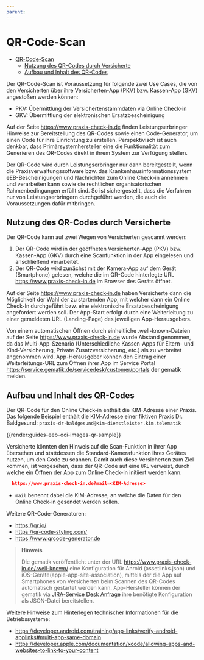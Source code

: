 ```yaml
---
parent:
---
```

# QR-Code-Scan

- [QR-Code-Scan](#qr-code-scan)
  - [Nutzung des QR-Codes durch Versicherte](#nutzung-des-qr-codes-durch-versicherte)
  - [Aufbau und Inhalt des QR-Codes](#aufbau-und-inhalt-des-qr-codes)

Der QR-Code-Scan ist Voraussetzung für folgende zwei Use Cases, die von den Versicherten über ihre Versicherten-App (PKV) bzw. Kassen-App (GKV) angestoßen werden können:

- PKV: Übermittlung der Versichertenstammdaten via Online Check-in
- GKV: Übermittlung der elektronischen Ersatzbescheinigung

Auf der Seite <https://www.praxis-check-in.de> finden Leistungserbringer Hinweise zur Bereitstellung des QR-Codes sowie einen Code-Generator, um einen Code für ihre Einrichtung zu erstellen. Perspektivisch ist auch denkbar, dass Primärsystemhersteller eine die Funktionalität zum Generieren des QR-Codes direkt in ihrem System zur Verfügung stellen.

Der QR-Code wird durch Leistungserbringer nur dann bereitgestellt, wenn die Praxisverwaltungssoftware bzw. das Krankenhausinformationssystem eEB-Bescheinigungen und Nachrichten zum Online Check-in annehmen und verarbeiten kann sowie die rechtlichen organisatorischen Rahmenbedingungen erfüllt sind. So ist sichergestellt, dass die Verfahren nur von Leistungserbringern durchgeführt werden, die auch die Voraussetzungen dafür mitbringen.

## Nutzung des QR-Codes durch Versicherte

Der QR-Code kann auf zwei Wegen von Versicherten gescannt werden:

1. Der QR-Code wird in der geöffneten Versicherten-App (PKV) bzw. Kassen-App (GKV) durch eine Scanfunktion in der App eingelesen und anschließend verarbeitet.
2. Der QR-Code wird zunächst mit der Kamera-App auf dem Gerät (Smartphone) gelesen, welche die im QR-Code hinterlegte URL <https://www.praxis-check-in.de> im Browser des Geräts öffnet.

Auf der Seite <https://www.praxis-check-in.de> haben Versicherte dann die Möglichkeit der Wahl der zu startenden App, mit welcher dann ein Online Check-In durchgeführt bzw. eine elektronische Ersatzbescheinigung angefordert werden soll. Der App-Start erfolgt durch eine Weiterleitung zu einer gemeldeten URL (Landing-Page) des jeweiligen App-Herausgebers.

Von einem automatischen Öffnen durch einheitliche .well-known-Dateien auf der Seite <https://www.praxis-check-in.de> wurde Abstand genommen, da das Multi-App-Szenario (Unterschiedliche Kassen-Apps für Eltern- und Kind-Versicherung, Private Zusatzversicherung, etc.) als zu verbreitet angenommen wird. App-Herausgeber können den Eintrag einer Weiterleitungs-URL zum Öffnen ihrer App im Service Portal <https://service.gematik.de/servicedesk/customer/portals> der gematik melden.

## Aufbau und Inhalt des QR-Codes

Der QR-Code für den Online Check-in enthält die KIM-Adresse einer Praxis. Das folgende Beispiel enthält die KIM-Adresse einer fiktiven Praxis Dr. Baldgesund: `praxis-dr-baldgesund@kim-dienstleister.kim.telematik`

{{render:guides-eeb-oci-images-qr-sample}}

Versicherte könnten den Hinweis auf die Scan-Funktion in ihrer App übersehen und stattdessen die Standard-Kamerafunktion ihres Gerätes nutzen, um den Code zu scannen. Damit auch diese Versicherten zum Ziel kommen, ist vorgesehen, dass der QR-Code auf eine `URL` verweist, durch welche ein Öffnen der App zum Online Check-in initiiert werden kann.

```json
  https://www.praxis-check-in.de?mail=<KIM-Adresse>
```

- `mail` benennt dabei die KIM-Adresse, an welche die Daten für den Online Check-in gesendet werden sollen.

Weitere QR-Code-Generatoren:

- https://qr.io/
- https://qr-code-styling.com/
- https://www.qrcode-generator.de

> **Hinweis**
>
> Die gematik veröffentlicht unter der URL <https://www.praxis-check-in.de/.well-known/> eine Konfiguration für Anroid (assetlinks.json) und iOS-Geräte(apple-app-site-association),
> mittels der die App auf Smartphones von Versicherten beim Scannen des QR-Codes automatisch gestartet werden kann.
> App-Hersteller können der gematik via [JIRA-Service Desk Anfrage](http://service.gematik.de/servicedesk/customer/portals) ihre benötigte Konfiguration als JSON-Datei bereitstellen.

Weitere Hinweise zum Hinterlegen technischer Informationen für die Betriebssysteme:

- https://developer.android.com/training/app-links/verify-android-applinks#multi-app-same-domain
- https://developer.apple.com/documentation/xcode/allowing-apps-and-websites-to-link-to-your-content
